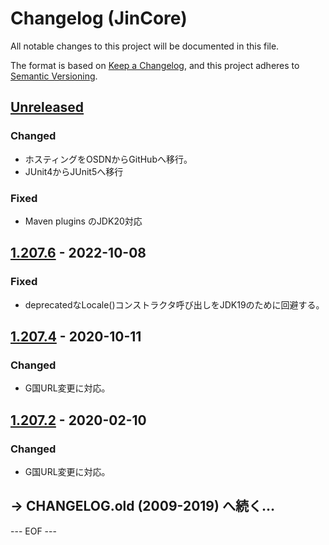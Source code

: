 # Changelog (JinCore)
All notable changes to this project will be documented in this file.

The format is based on [Keep a Changelog](https://keepachangelog.com/en/1.0.0/),
and this project adheres to [Semantic Versioning](https://semver.org/spec/v2.0.0.html).


## [Unreleased]

### Changed
- ホスティングをOSDNからGitHubへ移行。
- JUnit4からJUnit5へ移行

### Fixed
- Maven plugins のJDK20対応


## [1.207.6] - 2022-10-08

### Fixed
- deprecatedなLocale()コンストラクタ呼び出しをJDK19のために回避する。


## [1.207.4] - 2020-10-11

### Changed
- G国URL変更に対応。


## [1.207.2] - 2020-02-10

### Changed
- G国URL変更に対応。


## → CHANGELOG.old (2009-2019) へ続く…


[Unreleased]: https://github.com/olyutorskii/JinCore/compare/v1.207.6...HEAD
[1.207.6]: https://github.com/olyutorskii/JinCore/compare/release-1.207.4...v1.207.6
[1.207.4]: https://github.com/olyutorskii/JinCore/compare/release-1.207.2...release-1.207.4
[1.207.2]: https://github.com/olyutorskii/JinCore/releases/tag/release-1.207.2


--- EOF ---
